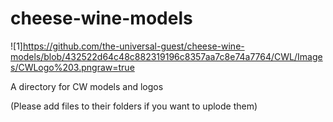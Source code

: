 # cheese-wine-models
![1]https://github.com/the-universal-guest/cheese-wine-models/blob/432522d64c48c882319196c8357aa7c8e74a7764/CWL/Images/CWLogo%203.pngraw=true

A directory for CW models and logos



(Please add files to their folders if you want to uplode them)
